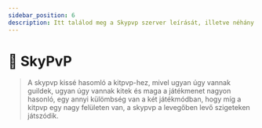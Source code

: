 ```yaml
---
sidebar_position: 6
description: Itt találod meg a Skypvp szerver leírását, illetve néhány hasznos tippet és trükköt.
---
```


# 🤺 SkyPvP

> A skypvp kissé hasomló a kitpvp-hez, mivel ugyan úgy vannak guildek, ugyan úgy vannak kitek és maga a játékmenet nagyon hasonló, egy annyi külömbség van a két játékmódban, hogy míg a kitpvp egy nagy felületen van, a skypvp a levegőben levő szigeteken játszódik.
